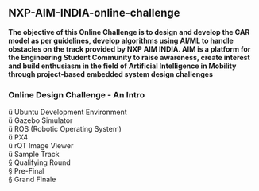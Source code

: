## NXP-AIM-INDIA-online-challenge

**The objective of this Online Challenge is to design and develop the CAR model as per guidelines, develop algorithms using AI/ML to handle obstacles on the track provided by NXP AIM INDIA. AIM is a platform for the Engineering Student Community to raise awareness, create interest and build enthusiasm in the field of Artificial Intelligence in Mobility through project-based embedded system design challenges**

### Online Design Challenge - An Intro

ü Ubuntu Development Environment<br>
ü Gazebo Simulator<br>
ü ROS (Robotic Operating System)<br>
ü PX4<br>
ü rQT Image Viewer<br>
ü Sample Track<br>
§ Qualifying Round<br>
§ Pre-Final<br>
§ Grand Finale<br>
